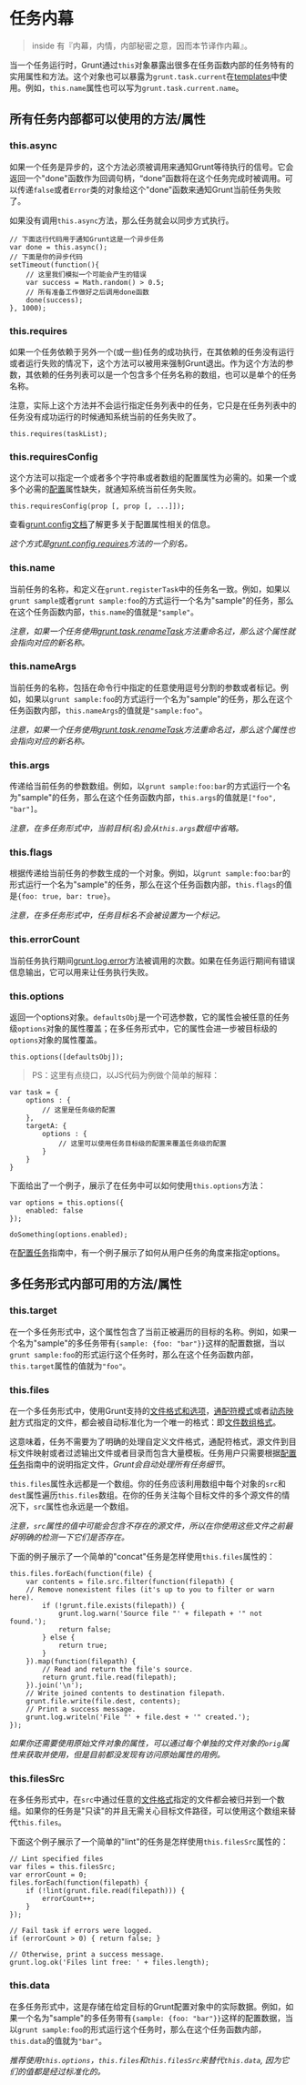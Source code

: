 # 任务内幕

> inside 有『内幕，内情，内部秘密之意，因而本节译作内幕』。

当一个任务运行时，Grunt通过`this`对象暴露出很多在任务函数内部的任务特有的实用属性和方法。这个对象也可以暴露为`grunt.task.current`在[templates](http://gruntjs.com/grunt.template)中使用。例如，`this.name`属性也可以写为`grunt.task.current.name`。

## 所有任务内部都可以使用的方法/属性

### this.async

如果一个任务是异步的，这个方法必须被调用来通知Grunt等待执行的信号。它会返回一个"done"函数作为回调句柄，“done”函数将在这个任务完成时被调用。可以传递`false`或者`Error`类的对象给这个"done"函数来通知Grunt当前任务失败了。

如果没有调用`this.async`方法，那么任务就会以同步方式执行。

	// 下面这行代码用于通知Grunt这是一个异步任务
	var done = this.async();
	// 下面是你的异步代码
	setTimeout(function(){
		// 这里我们模拟一个可能会产生的错误
		var success = Math.random() > 0.5;
		// 所有准备工作做好之后调用done函数
		done(success);
	}, 1000);

### this.requires

如果一个任务依赖于另外一个(或一些)任务的成功执行，在其依赖的任务没有运行或者运行失败的情况下，这个方法可以被用来强制Grunt退出。作为这个方法的参数，其依赖的任务列表可以是一个包含多个任务名称的数组，也可以是单个的任务名称。

注意，实际上这个方法并不会运行指定任务列表中的任务，它只是在任务列表中的任务没有成功运行的时候通知系统当前的任务失败了。

	this.requires(taskList);

### this.requiresConfig

这个方法可以指定一个或者多个字符串或者数组的配置属性为必需的。如果一个或多个必需的[配置](http://gruntjs.com/grunt.config)属性缺失，就通知系统当前任务失败。

	this.requiresConfig(prop [, prop [, ...]]);

查看[grunt.config文档](http://gruntjs.com/grunt.config)了解更多关于配置属性相关的信息。

*这个方式是[grunt.config.requires](http://gruntjs.com/grunt.config#grunt.config.requires)方法的一个别名。*

### this.name

当前任务的名称，和定义在`grunt.registerTask`中的任务名一致。例如，如果以`grunt sample`或者`grunt sample:foo`的方式运行一个名为"sample"的任务，那么在这个任务函数内部，`this.name`的值就是`"sample"`。

*注意，如果一个任务使用[grunt.task.renameTask](http://gruntjs.com/grunt.task#grunt.task.renametask)方法重命名过，那么这个属性就会指向对应的新名称。*

### this.nameArgs

当前任务的名称，包括在命令行中指定的任意使用逗号分割的参数或者标记。例如，如果以`grunt sample:foo`的方式运行一个名为"sample"的任务，那么在这个任务函数内部，`this.nameArgs`的值就是`"sample:foo"`。

*注意，如果一个任务使用[grunt.task.renameTask](http://gruntjs.com/grunt.task#grunt.task.renametask)方法重命名过，那么这个属性也会指向对应的新名称。*

### this.args

传递给当前任务的参数数组。例如，以`grunt sample:foo:bar`的方式运行一个名为"sample"的任务，那么在这个任务函数内部，`this.args`的值就是`["foo", "bar"]`。

*注意，在多任务形式中，当前目标(名)会从`this.args`数组中省略。*

### this.flags

根据传递给当前任务的参数生成的一个对象。例如，以`grunt sample:foo:bar`的形式运行一个名为"sample"的任务，那么在这个任务函数内部，`this.flags`的值是`{foo: true, bar: true}`。

*注意，在多任务形式中，任务目标名不会被设置为一个标记。*

### this.errorCount

当前任务执行期间[grunt.log.error](http://gruntjs.com/grunt.log#grunt.log.error)方法被调用的次数。如果在任务运行期间有错误信息输出，它可以用来让任务执行失败。

### this.options

返回一个options对象。`defaultsObj`是一个可选参数，它的属性会被任意的任务级`options`对象的属性覆盖；在多任务形式中，它的属性会进一步被目标级的`options`对象的属性覆盖。

	this.options([defaultsObj]);

> PS：这里有点绕口，以JS代码为例做个简单的解释：

	var task = {
		options : {
			// 这里是任务级的配置
		},
		targetA: {
			options : {
				// 这里可以使用任务目标级的配置来覆盖任务级的配置
			}
		}
	}

下面给出了一个例子，展示了在任务中可以如何使用`this.options`方法：

	var options = this.options({
		enabled: false
	});

	doSomething(options.enabled);

在[配置任务](http://gruntjs.com/configuring-tasks#options)指南中，有一个例子展示了如何从用户任务的角度来指定options。

## 多任务形式内部可用的方法/属性

### this.target

在一个多任务形式中，这个属性包含了当前正被遍历的目标的名称。例如，如果一个名为"sample"的多任务带有`{sample: {foo: "bar"}}`这样的配置数据，当以`grunt sample:foo`的形式运行这个任务时，那么在这个任务函数内部，`this.target`属性的值就为`"foo"`。

### this.files

在一个多任务形式中，使用Grunt支持的[文件格式和选项](http://gruntjs.com/configuring-tasks#files)，[通配符模式](http://gruntjs.com/configuring-tasks#globbing-patterns)或者[动态映射](http://gruntjs.com/configuring-tasks#building-the-files-object-dynamically)方式指定的文件，都会被自动标准化为一个唯一的格式：即[文件数组格式](http://gruntjs.com/configuring-tasks#files-array-format)。

这意味着，任务不需要为了明确的处理自定义文件格式，通配符格式，源文件到目标文件映射或者过滤输出文件或者目录而包含大量模板。任务用户只需要根据[配置任务](http://gruntjs.com/configuring-tasks#files)指南中的说明指定文件，*Grunt会自动处理所有任务细节*。

`this.files`属性永远都是一个数组。你的任务应该利用数组中每个对象的`src`和`dest`属性遍历`this.files`数组。在你的任务关注每个目标文件的多个源文件的情况下，`src`属性也永远是一个数组。

*注意，`src`属性的值中可能会包含不存在的源文件，所以在你使用这些文件之前最好明确的检测一下它们是否存在。*

下面的例子展示了一个简单的"concat"任务是怎样使用`this.files`属性的：

	this.files.forEach(function(file) {
		var contents = file.src.filter(function(filepath) {
		// Remove nonexistent files (it's up to you to filter or warn here).
			if (!grunt.file.exists(filepath)) {
	      		grunt.log.warn('Source file "' + filepath + '" not found.');
	      		return false;
	    	} else {
	      		return true;
	    	}
	  	}).map(function(filepath) {
	    	// Read and return the file's source.
	    	return grunt.file.read(filepath);
	  	}).join('\n');
		// Write joined contents to destination filepath.
		grunt.file.write(file.dest, contents);
		// Print a success message.
		grunt.log.writeln('File "' + file.dest + '" created.');
	});

*如果你还需要使用原始文件对象的属性，可以通过每个单独的文件对象的`orig`属性来获取并使用，但是目前都没发现有访问原始属性的用例。*

### this.filesSrc

在多任务形式中，在`src`中通过任意的[文件格式](http://gruntjs.com/configuring-tasks#files)指定的文件都会被归并到一个数组。如果你的任务是"只读"的并且无需关心目标文件路径，可以使用这个数组来替代`this.files`。

下面这个例子展示了一个简单的"lint"的任务是怎样使用`this.filesSrc`属性的：

	// Lint specified files
	var files = this.filesSrc;
	var errorCount = 0;
	files.forEach(function(filepath) {
		if (!lint(grunt.file.read(filepath))) {
			errorCount++;
		}
	});

	// Fail task if errors were logged.
	if (errorCount > 0) { return false; }

	// Otherwise, print a success message.
	grunt.log.ok('Files lint free: ' + files.length);

### this.data

在多任务形式中，这是存储在给定目标的Grunt配置对象中的实际数据。例如，如果一个名为"sample"的多任务带有`{sample: {foo: "bar"}}`这样的配置数据，当以`grunt sample:foo`的形式运行这个任务时，那么在这个任务函数内部，`this.data`的值就为`"bar"`。

*推荐使用`this.options`，`this.files`和`this.filesSrc`来替代`this.data`, 因为它们的值都是经过标准化的。*
